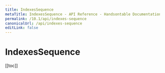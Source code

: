 ```yaml
---
title: IndexesSequence
metaTitle: IndexesSequence - API Reference - Handsontable Documentation
permalink: /10.1/api/indexes-sequence
canonicalUrl: /api/indexes-sequence
editLink: false
---
```


# IndexesSequence

[[toc]]
